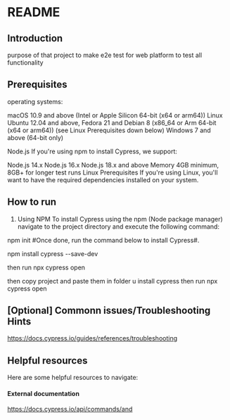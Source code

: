 # README #

## Introduction
purpose of that project to make e2e test for  web platform  to test all functionality

## Prerequisites
operating systems:

macOS 10.9 and above (Intel or Apple Silicon 64-bit (x64 or arm64))
Linux Ubuntu 12.04 and above, Fedora 21 and Debian 8 (x86_64 or Arm 64-bit (x64 or arm64)) (see Linux Prerequisites down below)
Windows 7 and above (64-bit only)
 
Node.js
If you're using npm to install Cypress, we support:

Node.js 14.x
Node.js 16.x
Node.js 18.x and above
Memory
4GB minimum, 8GB+ for longer test runs
Linux Prerequisites
If you're using Linux, you'll want to have the required dependencies installed on your system.

## How to run
1. Using NPM
To install Cypress using the npm (Node package manager) navigate to the project directory and execute the following command:

npm init
#Once done, run the command below to install Cypress#.

npm install cypress --save-dev

then 
run
npx cypress open

then copy project and paste them in folder u install cypress
then run
npx cypress open


## [Optional] Commonn issues/Troubleshooting Hints
https://docs.cypress.io/guides/references/troubleshooting



## Helpful resources
Here are some helpful resources to navigate:


#### External documentation
https://docs.cypress.io/api/commands/and

